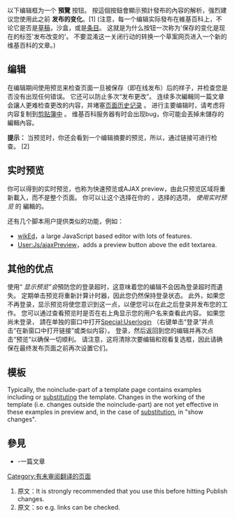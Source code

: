以下编辑框为一个 **預覽** 按钮。 按這個按鈕會顯示預計發布的內容的解析，强烈建议您使用此之前 **发布的变化**。\[1\] (注意，每一个编辑实际發布在維基百科上，不论它是否是[草稿](https://zh.wikipedia.org/wiki/wikipedia:草稿名字空间 "wikilink")，沙盒，或是[条目](https://zh.wikipedia.org/wiki/wikipedia:什么是条目 "wikilink")。 这就是为什么按钮一次称为'保存的变化是现在的标签'发布改变的'。 不要混淆这一关闭行动的转换一个草案网页进入一个新的维基百科的文章。)

## 编辑

在编辑期间使用预览来检查页面一旦被保存（即在线发布）后的样子，并检查您是否没有出现任何错误。 它还可以防止多次“发布更改”。 连续多次編輯同一篇文章会讓人更难检查更改的内容，并堵塞[页面历史记录](https://zh.wikipedia.org/wiki/Help:页面历史 "wikilink") 。 进行主要编辑时，请考虑将内容复制到[剪贴簿中](../Page/剪贴板.md "wikilink") 。 维基百科服务器有时会出现bug，你可能会丟掉未儲存的編輯內容。

**提示：** 当预览时，你还会看到一个编辑摘要的预览，所以，通过链接可进行检查。 \[2\]

## 实时预览

你可以得到的实时预览，也称为快速预览或AJAX preview，由此只预览区域将重新載入，而不是整个页面。 你可以让这个选择在你的 ，选择的选项， *使用实时预览* 的 編輯的。

还有几个脚本用户提供类似的功能，例如：

  - [wikEd](https://zh.wikipedia.org/wiki/En:User:Cacycle/wikEd "wikilink")，a large JavaScript based editor with lots of features.
  - [User:Js/ajaxPreview](https://zh.wikipedia.org/wiki/En:User:Js/ajaxPreview "wikilink")，adds a preview button above the edit textarea.

## 其他的优点

使用“ *显示预览”会*預防您的登录超时，这意味着您的编辑不会因為登录超时而遺失。 定期单击预览将重新計算计时器，因此您仍然保持登录状态。 此外，如果您不再登录，显示预览将使您意识到这一点，以便您可以在此之后登录并发布您的工作。 您可以通过查看预览时是否在右上角显示您的用户名来查看此内容。 如果您尚未登录， 請在单独的窗口中打开[Special:Userlogin](https://zh.wikipedia.org/wiki/Special:Userlogin "wikilink") （右键单击“登录”并点击“在新窗口中打开链接”或类似内容）。 登录，然后返回到您的编辑并再次点击“预览”以确保一切顺利。 请注意，这将清除次要编辑和观看复选框，因此请确保在最终发布页面之前再次设置它们。

## 模板

Typically, the noinclude-part of a template page contains examples including or [substituting](https://zh.wikipedia.org/wiki/Help:替换引用 "wikilink") the template. Changes in the working of the template (i.e. changes outside the noinclude-part) are not yet effective in these examples in preview and, in the case of [substitution](https://zh.wikipedia.org/wiki/Help:替换引用 "wikilink"), in "show changes".

## 參見

  - \-一篇文章

[Category:有未审阅翻译的页面](https://zh.wikipedia.org/wiki/Category:有未审阅翻译的页面 "wikilink")

1.  原文：It is strongly recommended that you use this before hitting Publish changes.
2.  <span data-segmentid="50" class="cx-segment">原文：so e.g. links can be checked.</span>